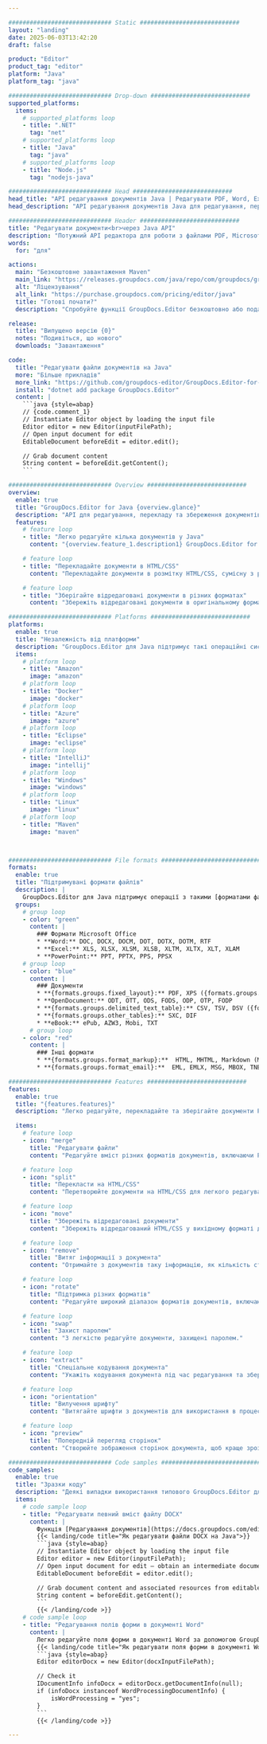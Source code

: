 ```yaml
---

############################# Static ############################
layout: "landing"
date: 2025-06-03T13:42:20
draft: false

product: "Editor"
product_tag: "editor"
platform: "Java"
platform_tag: "java"

############################# Drop-down ############################
supported_platforms:
  items:
    # supported_platforms loop
    - title: ".NET"
      tag: "net"
    # supported_platforms loop
    - title: "Java"
      tag: "java"
    # supported_platforms loop
    - title: "Node.js"
      tag: "nodejs-java"

############################# Head ############################
head_title: "API редагування документів Java | Редагувати PDF, Word, Excel, EPUB"
head_description: "API редагування документів Java для редагування, перекладу та збереження сторінок документів із форматів PDF, Microsoft Word, Excel, презентацій, Visio та зображень."

############################# Header ############################
title: "Редагувати документи<br>через Java API"
description: "Потужний API редактора для роботи з файлами PDF, Microsoft Office, HTML і зображеннями."
words:
  for: "для"

actions:
  main: "Безкоштовне завантаження Maven"
  main_link: "https://releases.groupdocs.com/java/repo/com/groupdocs/groupdocs-editor/"
  alt: "Ліцензування"
  alt_link: "https://purchase.groupdocs.com/pricing/editor/java"
  title: "Готові почати?"
  description: "Спробуйте функції GroupDocs.Editor безкоштовно або подайте запит на ліцензію."

release:
  title: "Випущено версію {0}"
  notes: "Подивіться, що нового"
  downloads: "Завантаження"

code:
  title: "Редагувати файли документів на Java"
  more: "Більше прикладів"
  more_link: "https://github.com/groupdocs-editor/GroupDocs.Editor-for-Java"
  install: "dotnet add package GroupDocs.Editor"
  content: |
    ```java {style=abap}   
    // {code.comment_1}
    // Instantiate Editor object by loading the input file
    Editor editor = new Editor(inputFilePath);
    // Open input document for edit
    EditableDocument beforeEdit = editor.edit();

    // Grab document content
    String content = beforeEdit.getContent();
    ```

############################# Overview ############################
overview:
  enable: true
  title: "GroupDocs.Editor for Java {overview.glance}"
  description: "API для редагування, перекладу та збереження документів, слайдів і діаграм у програмах Java."
  features:
    # feature loop
    - title: "Легко редагуйте кілька документів у Java"
      content: "{overview.feature_1.description1} GroupDocs.Editor for Java {overview.feature_1.description2}"

    # feature loop
    - title: "Перекладайте документи в HTML/CSS"
      content: "Перекладайте документи в розмітку HTML/CSS, сумісну з редакторами WYSIWYG, що дозволяє легко й ефективно редагувати документ у веб-середовищі."

    # feature loop
    - title: "Зберігайте відредаговані документи в різних форматах"
      content: "Збережіть відредаговані документи в оригінальному форматі або експортуйте їх в інші формати, наприклад PDF, забезпечуючи гнучкість і сумісність."

############################# Platforms ############################
platforms:
  enable: true
  title: "Незалежність від платформи"
  description: "GroupDocs.Editor для Java підтримує такі операційні системи, фреймворки та менеджери пакетів."
  items:
    # platform loop
    - title: "Amazon"
      image: "amazon"
    # platform loop
    - title: "Docker"
      image: "docker"
    # platform loop
    - title: "Azure"
      image: "azure"
    # platform loop
    - title: "Eclipse"
      image: "eclipse"
    # platform loop
    - title: "IntelliJ"
      image: "intellij"
    # platform loop
    - title: "Windows"
      image: "windows"
    # platform loop
    - title: "Linux"
      image: "linux"
    # platform loop
    - title: "Maven"
      image: "maven"



############################# File formats ############################
formats:
  enable: true
  title: "Підтримувані формати файлів"
  description: |
    GroupDocs.Editor для Java підтримує операції з такими [форматами файлів](https://docs.groupdocs.com/editor/java/supported-document-formats/). ([{formats.full_list}](https://docs.groupdocs.com/editor/net/supported-document-formats/)).
  groups:
    # group loop
    - color: "green"
      content: |
        ### Формати Microsoft Office
        * **Word:** DOC, DOCX, DOCM, DOT, DOTX, DOTM, RTF
        * **Excel:** XLS, XLSX, XLSM, XLSB, XLTM, XLTX, XLT, XLAM
        * **PowerPoint:** PPT, PPTX, PPS, PPSX
    # group loop
    - color: "blue"
      content: |
        ### Документи
        * **{formats.groups.fixed_layout}:** PDF, XPS ({formats.groups.export_only})
        * **OpenDocument:** ODT, OTT, ODS, FODS, ODP, OTP, FODP
        * **{formats.groups.delimited_text_table}:** CSV, TSV, DSV ({formats.groups.arbitrary_separator})
        * **{formats.groups.other_tables}:** SXC, DIF
        * **eBook:** ePub, AZW3, Mobi, TXT
      # group loop
    - color: "red"
      content: |
        ### Інші формати
        * **{formats.groups.format_markup}:**  HTML, MHTML, Markdown (MD), XML, CHM, JSON
        * **{formats.groups.format_email}:**  EML, EMLX, MSG, MBOX, TNEF, MHT, PST, OFT, OST, VCF, ICS

############################# Features ############################
features:
  enable: true
  title: "{features.features}"
  description: "Легко редагуйте, перекладайте та зберігайте документи PDF і Office."

  items:
    # feature loop
    - icon: "merge"
      title: "Редагувати файли"
      content: "Редагуйте вміст різних форматів документів, включаючи PDF, DOCX, XLSX, PPTX тощо."

    # feature loop
    - icon: "split"
      title: "Перекласти на HTML/CSS"
      content: "Перетворюйте документи на HTML/CSS для легкого редагування за допомогою редакторів WYSIWYG, таких як CKEditor або TinyMCE."

    # feature loop
    - icon: "move"
      title: "Збережіть відредаговані документи"
      content: "Збережіть відредагований HTML/CSS у вихідному форматі документа або експортуйте в PDF."

    # feature loop
    - icon: "remove"
      title: "Витяг інформації з документа"
      content: "Отримайте з документів таку інформацію, як кількість сторінок, розмір і стан шифрування."

    # feature loop
    - icon: "rotate"
      title: "Підтримка різних форматів"
      content: "Редагуйте широкий діапазон форматів документів, включаючи файли Microsoft Office, PDF-файли тощо."

    # feature loop
    - icon: "swap"
      title: "Захист паролем"
      content: "З легкістю редагуйте документи, захищені паролем."

    # feature loop
    - icon: "extract"
      title: "Спеціальне кодування документа"
      content: "Укажіть кодування документа під час редагування та збереження."

    # feature loop
    - icon: "orientation"
      title: "Вилучення шрифту"
      content: "Витягайте шрифти з документів для використання в процесі редагування."

    # feature loop
    - icon: "preview"
      title: "Попередній перегляд сторінок"
      content: "Створюйте зображення сторінок документа, щоб краще зрозуміти вміст і структуру."

############################# Code samples ############################
code_samples:
  enable: true
  title: "Зразки коду"
  description: "Деякі випадки використання типового GroupDocs.Editor для операцій Java."
  items:
    # code sample loop
    - title: "Редагувати певний вміст файлу DOCX"
      content: |
        Функція [Редагування документів](https://docs.groupdocs.com/editor/java/edit-document/) дозволяє завантажувати, редагувати та зберігати файли DOCX. Ось приклад того, як досягти редагування документа за допомогою Java:
        {{< landing/code title="Як редагувати файли DOCX на Java">}}
        ```java {style=abap}   
        // Instantiate Editor object by loading the input file
        Editor editor = new Editor(inputFilePath);
        // Open input document for edit — obtain an intermediate document, that can be edited
        EditableDocument beforeEdit = editor.edit();

        // Grab document content and associated resources from editable document
        String content = beforeEdit.getContent();
        ```
        {{< /landing/code >}}
    # code sample loop
    - title: "Редагування полів форми в документі Word"
      content: |
        Легко редагуйте поля форми в документі Word за допомогою GroupDocs.Editor для Java. Ось як редагувати поля форми в документі Word за допомогою Java:
        {{< landing/code title="Як редагувати поля форми в документі Word за допомогою GroupDocs.Editor для Java">}}
        ```java {style=abap}   
        Editor editorDocx = new Editor(docxInputFilePath);

        // Check it
        IDocumentInfo infoDocx = editorDocx.getDocumentInfo(null);
        if (infoDocx instanceof WordProcessingDocumentInfo) {
            isWordProcessing = "yes";
        }
        ```
        {{< /landing/code >}}

---
```


